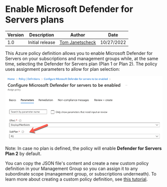 # Enable Microsoft Defender for Servers plans

| Version | Description | Author | Date |
| ------ | ------ | ------ | ------ |
| 1.0 | Initial release | [Tom Janetscheck](https://github.com/tomjanetscheck )| 10/27/2022|

This Azure policy definition allows you to enable Microsoft Defender for Servers on your subscriptions and management groups while, at the same time, selecting the Defender for Servers plan (Plan 1 or Plan 2). The policy uses assignment parameters to allow for plan selection:

![subPlan](./subPlan.png)

Note: In case no plan is defined, the policy will enable **Defender for Servers Plan 2** by default.

You can copy the JSON file's content and create a new custom policy definition in your Management Group so you can assign it to any subordinate scope (management group, or subscriptions underneath). To learn more about creating a custom policy definition, see [this tutorial](https://learn.microsoft.com/azure/governance/policy/tutorials/create-custom-policy-definition).
